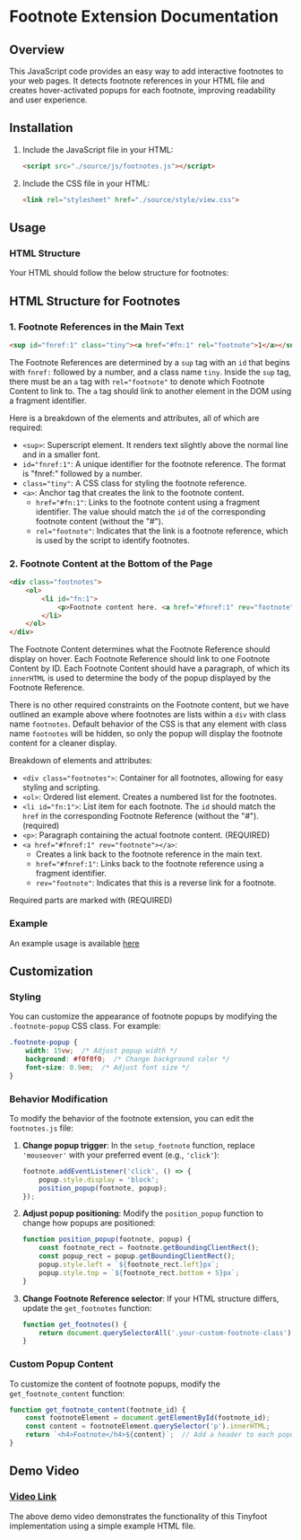# Footnote Extension Documentation

## Overview

This JavaScript code provides an easy way to add interactive footnotes to your web pages. It detects footnote references in your HTML file and creates hover-activated popups for each footnote, improving readability and user experience.

## Installation

1. Include the JavaScript file in your HTML:
   ```html
   <script src="./source/js/footnotes.js"></script>
   ```

2. Include the CSS file in your HTML:
   ```html
   <link rel="stylesheet" href="./source/style/view.css">
   ```

## Usage

### HTML Structure

Your HTML should follow the below structure for footnotes:

## HTML Structure for Footnotes

### 1. Footnote References in the Main Text

```html
<sup id="fnref:1" class="tiny"><a href="#fn:1" rel="footnote">1</a></sup>
```

The Footnote References are determined by a `sup` tag with an `id` that begins with `fnref:` followed by a number, and a class name `tiny`. Inside the `sup` tag, there must be an `a` tag with `rel="footnote"` to denote which Footnote Content to link to. The `a` tag should link to another element in the DOM using a fragment identifier.

Here is a breakdown of the elements and attributes, all of which are required:

- `<sup>`: Superscript element. It renders text slightly above the normal line and in a smaller font.
- `id="fnref:1"`: A unique identifier for the footnote reference. The format is "fnref:" followed by a number.
- `class="tiny"`: A CSS class for styling the footnote reference.
- `<a>`: Anchor tag that creates the link to the footnote content.
  - `href="#fn:1"`: Links to the footnote content using a fragment identifier. The value should match the `id` of the corresponding footnote content (without the "#").
  - `rel="footnote"`: Indicates that the link is a footnote reference, which is used by the script to identify footnotes.

### 2. Footnote Content at the Bottom of the Page

```html
<div class="footnotes">
    <ol>
        <li id="fn:1">
            <p>Footnote content here. <a href="#fnref:1" rev="footnote"></a></p>
        </li>
    </ol>
</div>
```

The Footnote Content determines what the Footnote Reference should display on hover. Each Footnote Reference should link to one Footnote Content by ID. Each Footnote Content should have a paragraph, of which its `innerHTML` is used to determine the body of the popup displayed by the Footnote Reference.


There is no other required constraints on the Footnote content, but we have outlined an example above where footnotes are lists within a `div` with class name `footnotes`. Default behavior of the CSS is that any element with class name `footnotes` will be hidden, so only the popup will display the footnote content for a cleaner display.


Breakdown of elements and attributes:

- `<div class="footnotes">`: Container for all footnotes, allowing for easy styling and scripting.
- `<ol>`: Ordered list element. Creates a numbered list for the footnotes.
- `<li id="fn:1">`: List item for each footnote. The `id` should match the `href` in the corresponding Footnote Reference (without the "#"). (required)
- `<p>`: Paragraph containing the actual footnote content. (REQUIRED)
- `<a href="#fnref:1" rev="footnote"></a>`:
  - Creates a link back to the footnote reference in the main text.
  - `href="#fnref:1"`: Links back to the footnote reference using a fragment identifier.
  - `rev="footnote"`: Indicates that this is a reverse link for a footnote.

Required parts are marked with (REQUIRED)

### Example
An example usage is available [here](/index.html)

## Customization

### Styling

You can customize the appearance of footnote popups by modifying the `.footnote-popup` CSS class. For example:

```css
.footnote-popup {
    width: 15vw;  /* Adjust popup width */
    background: #f0f0f0;  /* Change background color */
    font-size: 0.9em;  /* Adjust font size */
}
```

### Behavior Modification

To modify the behavior of the footnote extension, you can edit the `footnotes.js` file:

1. **Change popup trigger**:
   In the `setup_footnote` function, replace `'mouseover'` with your preferred event (e.g., `'click'`):

   ```javascript
   footnote.addEventListener('click', () => {
       popup.style.display = 'block';
       position_popup(footnote, popup);
   });
   ```

2. **Adjust popup positioning**:
   Modify the `position_popup` function to change how popups are positioned:

   ```javascript
   function position_popup(footnote, popup) {
       const footnote_rect = footnote.getBoundingClientRect();
       const popup_rect = popup.getBoundingClientRect();
       popup.style.left = `${footnote_rect.left}px`;
       popup.style.top = `${footnote_rect.bottom + 5}px`;
   }
   ```

3. **Change Footnote Reference selector**:
   If your HTML structure differs, update the `get_footnotes` function:

   ```javascript
   function get_footnotes() {
       return document.querySelectorAll('.your-custom-footnote-class');
   }
   ```

### Custom Popup Content

To customize the content of footnote popups, modify the `get_footnote_content` function:

```javascript
function get_footnote_content(footnote_id) {
    const footnoteElement = document.getElementById(footnote_id);
    const content = footnoteElement.querySelector('p').innerHTML;
    return `<h4>Footnote</h4>${content}`;  // Add a header to each popup
}
```
## Demo Video

### [Video Link](CSE_210_Team_9_Tinyfoot_Demo.mp4)

The above demo video demonstrates the functionality of this Tinyfoot implementation using a simple example HTML file.
